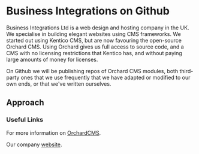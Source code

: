 # Business Integrations on Github

Business Integrations Ltd is a web design and hosting company in the UK. We specialise in building elegant websites using CMS frameworks.
We started out using Kentico CMS, but are now favouring the open-source Orchard CMS. Using Orchard gives us full access to source code, and a CMS with no licensing restrictions that Kentico has, and without paying large amounts of money for licenses.

On Github we will be publishing repos of Orchard CMS modules, both third-party ones that we use frequently that we have adapted or modified to our own ends, or that we've written ourselves.

## Approach

### Useful Links
For more information on [OrchardCMS](http://orchardproject.net/).

Our company [website](http://business-integrations.com).
